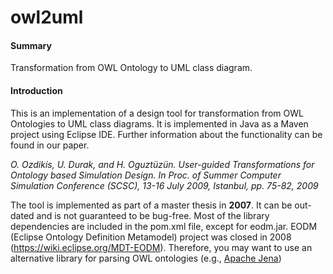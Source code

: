 # owl2uml

#### Summary
Transformation from OWL Ontology to UML class diagram.

#### Introduction
This is an implementation of a design tool for transformation from OWL Ontologies to UML class diagrams.
It is implemented in Java as a Maven project using Eclipse IDE. 
Further information about the functionality can be found in our paper.

*O. Ozdikis, U. Durak, and H. Oguztüzün. User-guided Transformations for Ontology based Simulation Design. In Proc. of Summer Computer Simulation Conference (SCSC), 13-16 July 2009, Istanbul, pp. 75-82, 2009*

The tool is implemented as part of a master thesis in <b>2007</b>. 
It can be out-dated and is not guaranteed to be bug-free. 
Most of the library dependencies are included in the pom.xml file, except for eodm.jar. 
EODM (Eclipse Ontology Definition Metamodel) project was closed in 2008 (https://wiki.eclipse.org/MDT-EODM). 
Therefore, you may want to use an alternative library for parsing OWL ontologies (e.g., <a href='https://jena.apache.org/documentation/ontology/'> Apache Jena</a>)    

